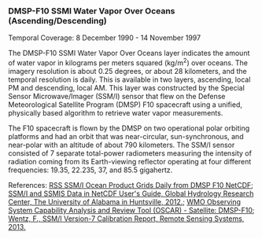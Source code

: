 ### DMSP-F10 SSMI Water Vapor Over Oceans (Ascending/Descending)
Temporal Coverage: 8 December 1990 - 14 November 1997

The DMSP-F10 SSMI Water Vapor Over Oceans layer indicates the amount of water vapor in kilograms per meters squared (kg/m<sup>2</sup>) over oceans. The imagery resolution is about 0.25 degrees, or about 28 kilometers, and the temporal resolution is daily. This is available in two layers, ascending, local PM and descending, local AM. This layer was constructed by the Special Sensor Microwave/Imager (SSM/I) sensor that flew on the Defense Meteorological Satellite Program (DMSP) F10 spacecraft using a unified, physically based algorithm to retrieve water vapor measurements.

The F10 spacecraft is flown by the DMSP on two operational polar orbiting platforms and had an orbit that was near-circular, sun-synchronous, and near-polar with an altitude of about 790 kilometers. The SSM/I sensor consisted of 7 separate total-power radiometers measuring the intensity of radiation coming from its Earth-viewing reflector operating at four different frequencies: 19.35, 22.235, 37, and 85.5 gigahertz.

References:
[RSS SSM/I Ocean Product Grids Daily from DMSP F10 NetCDF](https://doi.org/10.5067/MEASURES/DMSP-F10/SSMI/DATA301);
[SSM/I and SSMIS Data in NetCDF User's Guide, Global Hydrology Research Center, The University of Alabama in Huntsville, 2012.](https://ghrc.nsstc.nasa.gov/pub/doc/ssmi_netcdf/SSMI_Data_in_NetCDF.docx);
[WMO Observing System Capability Analysis and Review Tool (OSCAR) - Satellite: DMSP-F10](https://www.wmo-sat.info/oscar/satellites/view/57);
[Wentz, F., SSM/I Version-7 Calibration Report, Remote Sensing Systems, 2013.](http://images.remss.com/papers/tech_reports/2012_Wentz_011012_Version-7_SSMI_Calibration.pdf)
